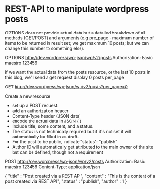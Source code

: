 # REST-API to manipulate wordpress posts

OPTIONS does not provide actual data but a detailed breakdown of all methods (GET/POST) and arguments (e.g pre_page -  maximum number of items to be returned in result set; we get maximum 10 posts; but we can change this number to something else).

OPTIONS http://dev.wordpress/wp-json/wp/v2/posts
Authorization: Basic maestro 123456

if we want the actual data from the posts resource, or the last 10 posts in this blog, we'll send a get request 
display 0 posts per_page

GET http://dev.wordpress/wp-json/wp/v2/posts?per_page=0

Create a new resource
* set up a POST request. 
* add an authorization header 
* Content-Type header (JSON data)
* encode the actual data in JSON { }
* Include title, some content, and a status. 
* The status is not technically required but if it's not set it will automatically be filled in as draft.
* For the post to be public, indicate "status": "publish"
* Author ID will automatically get attributed to the main owner of the site but can be defined, though not a requirement

POST http://dev.wordpress/wp-json/wp/v2/posts
Authorization: Basic maestro 123456
Content-Type: application/json

{
  "title" : "Post created via a REST API",
  "content" : "This is the content of a post created via REST API",
  "status" : "publish",
  "author" : 1
}
